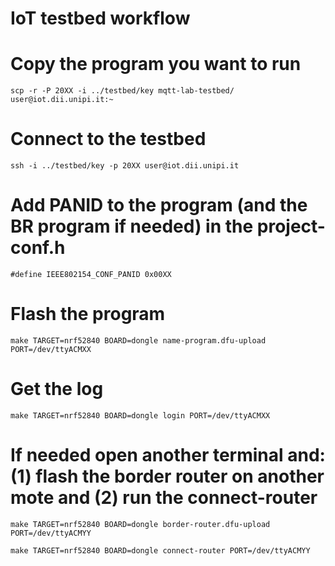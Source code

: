 # IoT testbed workflow

# Copy the program you want to run
    scp -r -P 20XX -i ../testbed/key mqtt-lab-testbed/ user@iot.dii.unipi.it:~

# Connect to the testbed
    ssh -i ../testbed/key -p 20XX user@iot.dii.unipi.it
    
# Add PANID to the program (and the BR program if needed) in the project-conf.h
    #define IEEE802154_CONF_PANID 0x00XX

# Flash the program
    make TARGET=nrf52840 BOARD=dongle name-program.dfu-upload PORT=/dev/ttyACMXX

# Get the log
    make TARGET=nrf52840 BOARD=dongle login PORT=/dev/ttyACMXX

# If needed open another terminal and: (1) flash the border router on another mote and (2) run the connect-router
    make TARGET=nrf52840 BOARD=dongle border-router.dfu-upload PORT=/dev/ttyACMYY

    make TARGET=nrf52840 BOARD=dongle connect-router PORT=/dev/ttyACMYY

